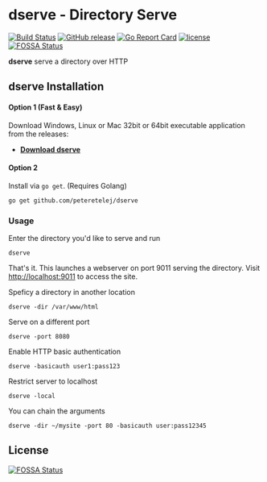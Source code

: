# dserve - Directory Serve

[![Build Status](https://travis-ci.org/peteretelej/dserve.svg?branch=master)](https://travis-ci.org/peteretelej/dserve)
[![GitHub release](https://img.shields.io/github/release/peteretelej/dserve.svg)](https://github.com/peteretelej/dserve/releases)
[![Go Report Card](https://goreportcard.com/badge/peteretelej/dserve)](http://goreportcard.com/report/peteretelej/dserve)
[![license](https://img.shields.io/github/license/peteretelej/dserve.svg)](https://github.com/peteretelej/dserve/blob/master/LICENSE.md)
[![FOSSA Status](https://app.fossa.io/api/projects/git%2Bgithub.com%2Fpeteretelej%2Fdserve.svg?type=shield)](https://app.fossa.io/projects/git%2Bgithub.com%2Fpeteretelej%2Fdserve?ref=badge_shield)

__dserve__ serve a directory over HTTP

## dserve Installation 

#### Option 1 (Fast & Easy)
Download Windows, Linux or Mac 32bit or 64bit executable application from the releases:

   - **[Download dserve](https://github.com/peteretelej/dserve/releases)**

#### Option 2
Install via `go get`. (Requires Golang)

```
go get github.com/peteretelej/dserve
```

### Usage
Enter the directory you'd like to serve and run
```
dserve
```

That's it. This launches a webserver on port 9011 serving the directory. Visit [http://localhost:9011](http://localhost:9011) to access the site.

Speficy a directory in another location
```
dserve -dir /var/www/html
```

Serve on a different port
```
dserve -port 8080
```

Enable HTTP basic authentication
```
dserve -basicauth user1:pass123
```

Restrict server to localhost
```
dserve -local
```

You can chain the arguments
```
dserve -dir ~/mysite -port 80 -basicauth user:pass12345
```



## License
[![FOSSA Status](https://app.fossa.io/api/projects/git%2Bgithub.com%2Fpeteretelej%2Fdserve.svg?type=large)](https://app.fossa.io/projects/git%2Bgithub.com%2Fpeteretelej%2Fdserve?ref=badge_large)